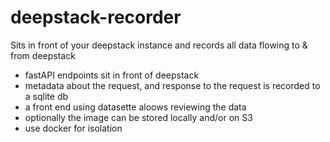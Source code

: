# deepstack-recorder
Sits in front of your deepstack instance and records all data flowing to &amp; from deepstack

- fastAPI endpoints sit in front of deepstack
- metadata about the request, and response to the request is recorded to a sqlite db
- a front end using datasette aloows reviewing the data
- optionally the image can be stored locally and/or on S3
- use docker for isolation
